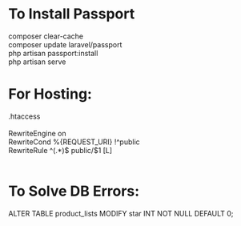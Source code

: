 # To Install Passport
composer clear-cache <br>
composer update laravel/passport <br>
php artisan passport:install <br>
php artisan serve <br>

# For Hosting:
.htaccess <br>
<IfModule mod_rewrite.c> <br>
	RewriteEngine on <br>
	RewriteCond %{REQUEST_URI} !^public <br>
	RewriteRule ^(.*)$ public/$1 [L] <br>
</IfModule> <br>

# To Solve DB Errors: <br>
ALTER TABLE product_lists MODIFY star INT NOT NULL DEFAULT 0; <br>
